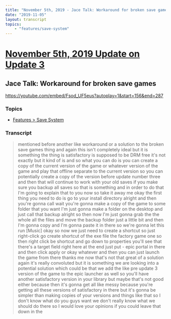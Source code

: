 ```yaml
---
title: "November 5th, 2019 - Jace Talk: Workaround for broken save games"
date: "2019-11-05"
layout: transcript
topics: 
    - "features/save-system"
---
```

# [November 5th, 2019 Update on Update 3](../2019-11-05.md)
## Jace Talk: Workaround for broken save games
https://youtube.com/embed/Fsod_UF5eus?autoplay=1&start=156&end=287
### Topics
* [Features > Save System](../topics/features/save-system.md)

### Transcript

> mentioned before another like workaround
> or a solution to the broken save games
> thing and again this isn't completely
> ideal but it is something the thing is
> satisfactory is supposed to be DRM free
> it's not exactly but it kind of is and
> so what you can do is you can create a
> copy of the current version of the game
> or whatever version of the game and play
> that offline separate to the current
> version so you can potentially create a
> copy of the version before update number
> three and then that will continue to
> work with your old saves if you make
> sure you backup all saves so that is
> something and in order to do that I'm
> going to explain that to you now so take
> it away me okay the first thing you need
> to do is go to your install directory
> alright and then you're gonna call wait
> you're gonna make a copy of the game to
> some folder that you want I'm just gonna
> make a folder on the desktop and just
> call that backup alright so then now I'm
> just gonna grab the the whole all the
> files and move the backup folder just a
> little bit and then I'm gonna copy and
> I'm gonna paste it in there so we're
> gonna let this run
> [Music]
> okay so now we just need to create a
> shortcut so just right-click go create
> shortcut of the exe file the factory
> game one so then right click be shortcut
> and go down to properties you'll see
> that there's a target field right here
> at the end just put - epic portal in
> there and then click apply or okay
> whatever and then you can just launch
> the game from there thanks me now that's
> not that great of a solution again it's
> really convoluted but it is something we
> are looking into a potential solution
> which could be that we add the like pre
> update 3 version of the game to the epic
> launcher as well so you'll have another
> satisfactory version in your library but
> maybe that's not good either because
> then it's gonna get all like messy
> because you're getting all these
> versions of satisfactory in there but
> it's gonna be simpler than making copies
> of your versions and things like that so
> I don't know what do you guys want we
> don't really know what we should do
> there so I would love your opinions if
> you could leave that down in the
